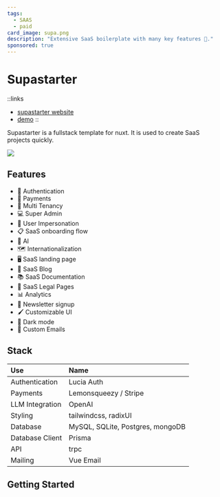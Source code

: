```yaml
---
tags:
  - SAAS
  - paid
card_image: supa.png
description: "Extensive SaaS boilerplate with many key features 🔑."
sponsored: true
---
```


# Supastarter

::links
+ [supastarter website](https://supastarter.dev?aff=ppAzW)
+ [demo](https://supastarter.dev?aff=ppAzW)
::

Supastarter is a fullstack template for nuxt. It is used to create SaaS projects quickly.

![](supademo.png)

## Features

- 🔐 Authentication
- 💸 Payments
- 🏢 Multi Tenancy
- 💻 Super Admin
- 🦹 User Impersonation
- 📋 SaaS onboarding flow
- 🤖 AI
- 🗺️ Internationalization
- 🖥️ SaaS landing page
- 📰 SaaS Blog
- 📚 SaaS Documentation
- 📃 SaaS Legal Pages
- 📊 Analytics
- 📧 Newsletter signup
- 🖌️ Customizable UI
- 🌙 Dark mode
- 📧 Custom Emails

## Stack

| Use             | Name                             |
| :-------------- | :------------------------------- |
| Authentication  | Lucia Auth                       |
| Payments        | Lemonsqueezy / Stripe            |
| LLM Integration | OpenAI                           |
| Styling         | tailwindcss, radixUI             |
| Database        | MySQL, SQLite, Postgres, mongoDB |
| Database Client | Prisma                           |
| API             | trpc                             |
| Mailing         | Vue Email                        |

## Getting Started
